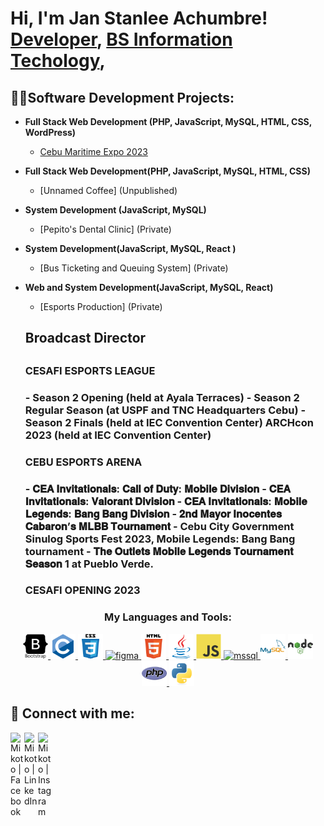 <h1>Hi, I'm Jan Stanlee Achumbre! <br/><a href="https://https://github.com/Mikotooo">Developer</a>, <a href="[https://www.linkedin.com/in/joshmadakorhttps://www.linkedin.com/in/jan-stanlee-achumbre-53618b234/)/">BS Information Techology</a>,</a></h1>

<h2>👨‍💻Software Development Projects:</h2>

- <b>Full Stack Web Development (PHP, JavaScript, MySQL, HTML, CSS, WordPress) </b>
  - [Cebu Maritime Expo 2023](https://www.cebumaritimeexpo.com/)
- <b>Full Stack Web Development(PHP, JavaScript, MySQL, HTML, CSS) </b>
  - [Unnamed Coffee]  (Unpublished)
- <b>System Development (JavaScript, MySQL)</b>
  - [Pepito's Dental Clinic]  (Private)
- <b>System Development(JavaScript, MySQL, React )</b>
  - [Bus Ticketing and Queuing System]  (Private)
- <b>Web and System Development(JavaScript, MySQL, React)</b>
  - [Esports Production]  (Private)   

   <h2> Broadcast Director <h2> 
   <h3> CESAFI ESPORTS LEAGUE <h3>
  - Season 2 Opening (held at Ayala Terraces)
  - Season 2 Regular Season (at USPF and TNC Headquarters Cebu)
  - Season 2 Finals (held at IEC Convention Center)
  ARCHcon 2023 (held at IEC Convention Center)
    <h3> CEBU ESPORTS ARENA <h3>
  - 𝐂𝐄𝐀 𝐈𝐧𝐯𝐢𝐭𝐚𝐭𝐢𝐨𝐧𝐚𝐥𝐬: 𝐂𝐚𝐥𝐥 𝐨𝐟 𝐃𝐮𝐭𝐲: 𝐌𝐨𝐛𝐢𝐥𝐞 𝐃𝐢𝐯𝐢𝐬𝐢𝐨𝐧
  - 𝐂𝐄𝐀 𝐈𝐧𝐯𝐢𝐭𝐚𝐭𝐢𝐨𝐧𝐚𝐥𝐬: 𝐕𝐚𝐥𝐨𝐫𝐚𝐧𝐭 𝐃𝐢𝐯𝐢𝐬𝐢𝐨𝐧
  - 𝐂𝐄𝐀 𝐈𝐧𝐯𝐢𝐭𝐚𝐭𝐢𝐨𝐧𝐚𝐥𝐬: 𝐌𝐨𝐛𝐢𝐥𝐞 𝐋𝐞𝐠𝐞𝐧𝐝𝐬: 𝐁𝐚𝐧𝐠 𝐁𝐚𝐧𝐠 𝐃𝐢𝐯𝐢𝐬𝐢𝐨𝐧
  - 𝟐𝐧𝐝 𝐌𝐚𝐲𝐨𝐫 𝐈𝐧𝐨𝐜𝐞𝐧𝐭𝐞𝐬 𝐂𝐚𝐛𝐚𝐫𝐨𝐧’𝐬 𝐌𝐋𝐁𝐁 𝐓𝐨𝐮𝐫𝐧𝐚𝐦𝐞𝐧𝐭
  - Cebu City Government Sinulog Sports Fest 2023, Mobile Legends: Bang Bang tournament
  - 𝐓𝐡𝐞 𝐎𝐮𝐭𝐥𝐞𝐭𝐬 𝐌𝐨𝐛𝐢𝐥𝐞 𝐋𝐞𝐠𝐞𝐧𝐝𝐬 𝐓𝐨𝐮𝐫𝐧𝐚𝐦𝐞𝐧𝐭 𝐒𝐞𝐚𝐬𝐨𝐧 1 at Pueblo Verde.
   <h3> CESAFI OPENING 2023 <h3>

<h3 align="center">My Languages and Tools:</h3>
<p align="center">  </a> <a href="https://getbootstrap.com" target="_blank" rel="noreferrer"> <img src="https://raw.githubusercontent.com/devicons/devicon/master/icons/bootstrap/bootstrap-plain-wordmark.svg" alt="bootstrap" width="40" height="40"/> </a> <a href="https://www.cprogramming.com/" target="_blank" rel="noreferrer"> <img src="https://raw.githubusercontent.com/devicons/devicon/master/icons/c/c-original.svg" alt="c" width="40" height="40"/>  </a> <a href="https://www.w3schools.com/css/" target="_blank" rel="noreferrer"> <img src="https://raw.githubusercontent.com/devicons/devicon/master/icons/css3/css3-original-wordmark.svg" alt="css3" width="40" height="40"/> </a>   <a href="https://www.figma.com/" target="_blank" rel="noreferrer"> <img src="https://www.vectorlogo.zone/logos/figma/figma-icon.svg" alt="figma" width="40" height="40"/> <a href="https://www.w3.org/html/" target="_blank" rel="noreferrer"> <img src="https://raw.githubusercontent.com/devicons/devicon/master/icons/html5/html5-original-wordmark.svg" alt="html5" width="40" height="40"/> </a> <a href="https://www.java.com" target="_blank" rel="noreferrer"> <img src="https://raw.githubusercontent.com/devicons/devicon/master/icons/java/java-original.svg" alt="java" width="40" height="40"/> </a> <a href="https://developer.mozilla.org/en-US/docs/Web/JavaScript" target="_blank" rel="noreferrer"> <img src="https://raw.githubusercontent.com/devicons/devicon/master/icons/javascript/javascript-original.svg" alt="javascript" width="40" height="40"/>  </a> <a href="https://www.microsoft.com/en-us/sql-server" target="_blank" rel="noreferrer"> <img src="https://www.svgrepo.com/show/303229/microsoft-sql-server-logo.svg" alt="mssql" width="40" height="40"/> </a> <a href="https://www.mysql.com/" target="_blank" rel="noreferrer"> <img src="https://raw.githubusercontent.com/devicons/devicon/master/icons/mysql/mysql-original-wordmark.svg" alt="mysql" width="40" height="40"/> </a> <a href="https://nodejs.org" target="_blank" rel="noreferrer"> <img src="https://raw.githubusercontent.com/devicons/devicon/master/icons/nodejs/nodejs-original-wordmark.svg" alt="nodejs" width="40" height="40"/>  <a href="https://www.php.net" target="_blank" rel="noreferrer"> <img src="https://raw.githubusercontent.com/devicons/devicon/master/icons/php/php-original.svg" alt="php" width="40" height="40"/>  </a> <a href="https://www.python.org" target="_blank" rel="noreferrer"> <img src="https://raw.githubusercontent.com/devicons/devicon/master/icons/python/python-original.svg" alt="python" width="40" height="40"/> </a> 

<h2> 🤳 Connect with me:</h2>

[<img align="left" alt="Mikoto | Facebook" width="22px" src="https://cdn.jsdelivr.net/npm/simple-icons@v3/icons/twitter.svg" />][Facebook]
[<img align="left" alt="Mikoto | LinkedIn" width="22px" src="https://cdn.jsdelivr.net/npm/simple-icons@v3/icons/linkedin.svg" />][linkedin]
[<img align="left" alt="Mikoto | Instagram" width="22px" src="https://cdn.jsdelivr.net/npm/simple-icons@v3/icons/instagram.svg" />][instagram]

[facebook]: https://www.facebook.com/Estamboool
[instagram]: https://www.instagram.com/mikotochefu
[linkedin]: https://www.linkedin.com/in/jan-stanlee-achumbre-53618b234

